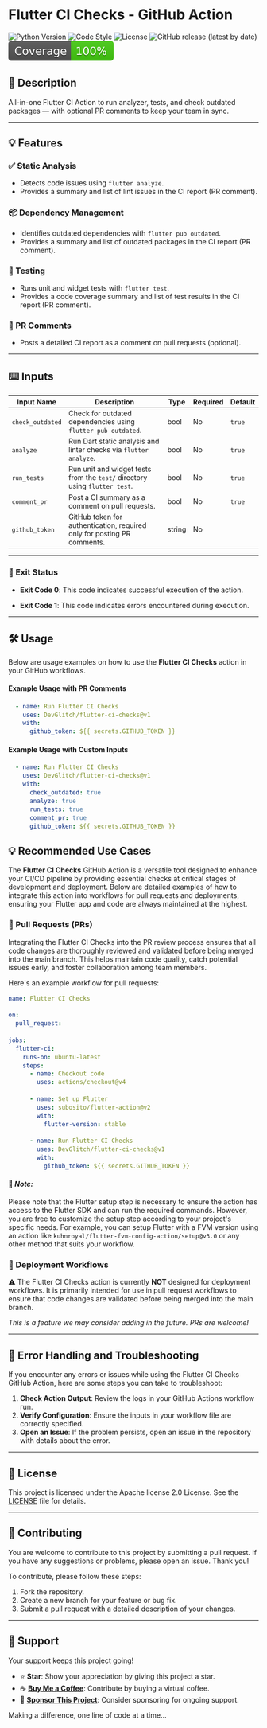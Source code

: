 # Flutter CI Checks - GitHub Action


![Python Version](https://img.shields.io/badge/Python-3.12-blue?logo=python&logoColor=white)
![Code Style](https://img.shields.io/badge/Code%20Style-Black-000000?logo=python&logoColor=white)
![License](https://img.shields.io/github/license/DevGlitch/flutter-ci-checks?logo=github&logoColor=white&label=License)
![GitHub release (latest by date)](https://img.shields.io/github/v/release/DevGlitch/flutter-ci-checks?logo=github&logoColor=white&label=Version)
![Coverage](badges/coverage.svg)


## 📖 Description

All-in-one Flutter CI Action to run analyzer, tests, and check outdated packages — with optional PR comments to keep your team in sync.

---

## 💡 Features

### ✅ Static Analysis
  - Detects code issues using `flutter analyze`.
  - Provides a summary and list of lint issues in the CI report (PR comment).

### 📦 Dependency Management
  - Identifies outdated dependencies with `flutter pub outdated`.
  - Provides a summary and list of outdated packages in the CI report (PR comment).

### 🧪 Testing
  - Runs unit and widget tests with `flutter test`.
  - Provides a code coverage summary and list of test results in the CI report (PR comment).

### 💬 PR Comments
  - Posts a detailed CI report as a comment on pull requests (optional).

---

## ⌨️ Inputs

| Input Name       | Description                                                                 | Type   | Required | Default  |
|-------------------|----------------------------------------------------------------------------|--------|----------|----------|
| `check_outdated`  | Check for outdated dependencies using `flutter pub outdated`.              | bool   | No       | `true`   |
| `analyze`         | Run Dart static analysis and linter checks via `flutter analyze`.          | bool   | No       | `true`   |
| `run_tests`       | Run unit and widget tests from the `test/` directory using `flutter test`. | bool   | No       | `true`   |
| `comment_pr`      | Post a CI summary as a comment on pull requests.                           | bool   | No       | `true`   |
| `github_token`    | GitHub token for authentication, required only for posting PR comments.    | string | No       |          |


___

### 🚦 Exit Status

- **Exit Code 0**: This code indicates successful execution of the action.

- **Exit Code 1**: This code indicates errors encountered during execution.

---

## 🛠 Usage

Below are usage examples on how to use the **Flutter CI Checks** action in your GitHub workflows.

#### Example Usage with PR Comments

```yaml
  - name: Run Flutter CI Checks
    uses: DevGlitch/flutter-ci-checks@v1
    with:
      github_token: ${{ secrets.GITHUB_TOKEN }}
```

#### Example Usage with Custom Inputs

```yaml
  - name: Run Flutter CI Checks
    uses: DevGlitch/flutter-ci-checks@v1
    with:
      check_outdated: true
      analyze: true
      run_tests: true
      comment_pr: true
      github_token: ${{ secrets.GITHUB_TOKEN }}
```

## 💡 Recommended Use Cases

The **Flutter CI Checks** GitHub Action is a versatile tool designed to enhance your CI/CD pipeline by providing
essential checks at critical stages of development and deployment. Below are detailed examples of how to integrate this
action into workflows for pull requests and deployments, ensuring your Flutter app and code are always maintained at the highest.

### 🔀 Pull Requests (PRs)

Integrating the Flutter CI Checks into the PR review process ensures that all code changes are thoroughly
reviewed and validated before being merged into the main branch. This helps maintain code quality, catch 
potential issues early, and foster collaboration among team members.

Here's an example workflow for pull requests:
```yaml
name: Flutter CI Checks

on:
  pull_request:

jobs:
  flutter-ci:
    runs-on: ubuntu-latest
    steps:
      - name: Checkout code
        uses: actions/checkout@v4

      - name: Set up Flutter
        uses: subosito/flutter-action@v2
        with:
          flutter-version: stable

      - name: Run Flutter CI Checks
        uses: DevGlitch/flutter-ci-checks@v1
        with:
          github_token: ${{ secrets.GITHUB_TOKEN }}

```

#### 📝 _Note:_

Please note that the Flutter setup step is necessary to ensure the action has access to the Flutter SDK and
can run the required commands. However, you are free to customize the setup step according to your project's
specific needs. For example, you can setup Flutter with a FVM version using an action like 
`kuhnroyal/flutter-fvm-config-action/setup@v3.0` or any other method that suits your workflow.

### 🚀 Deployment Workflows

⚠️ The Flutter CI Checks action is currently **NOT** designed for deployment workflows. It is primarily
intended for use in pull request workflows to ensure that code changes are validated before being 
merged into the main branch.

_This is a feature we may consider adding in the future. PRs are welcome!_

---

## 🚨 Error Handling and Troubleshooting

If you encounter any errors or issues while using the Flutter CI Checks GitHub Action, here are some steps you
can take to troubleshoot:

1. **Check Action Output**: Review the logs in your GitHub Actions workflow run.
2. **Verify Configuration**: Ensure the inputs in your workflow file are correctly specified.
3. **Open an Issue**: If the problem persists, open an issue in the repository with details about the error.

---

## 📝 License

This project is licensed under the Apache license 2.0 License. See the [LICENSE](LICENSE) file for details.

---

## 🤝 Contributing

You are welcome to contribute to this project by submitting a pull request. If you have any suggestions or problems,
please open an issue. Thank you!

To contribute, please follow these steps:
1. Fork the repository.
2. Create a new branch for your feature or bug fix.
3. Submit a pull request with a detailed description of your changes.

---

## 💖 Support

Your support keeps this project going!

- ⭐️ **Star**: Show your appreciation by giving this project a star.
- ☕️ **[Buy Me a Coffee](https://github.com/sponsors/DevGlitch)**: Contribute by buying a virtual coffee.
- 💼 **[Sponsor This Project](https://github.com/sponsors/DevGlitch)**: Consider sponsoring for ongoing support.

Making a difference, one line of code at a time...